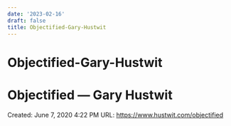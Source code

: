 ```yaml
---
date: '2023-02-16'
draft: false
title: Objectified-Gary-Hustwit
---
```


# Objectified-Gary-Hustwit

# Objectified — Gary Hustwit
Created: June 7, 2020 4:22 PM
URL: https://www.hustwit.com/objectified
